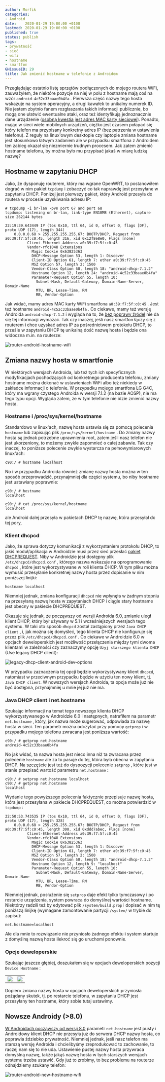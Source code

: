```yaml
---
author: Morfik
categories:
- Android
date:    2020-01-29 19:00:00 +0100
lastmod: 2020-01-29 19:00:00 +0100
published: true
status: publish
tags:
- prywatność
- sieć
- wifi
- hostname
- smartfon
GHissueID: 29
title: Jak zmienić hostname w telefonie z Androidem
---
```


Przeglądając ostatnio listę sprzętów podłączonych do mojego routera WiFi, zauważyłem, że niektóre
pozycje na niej w polu z hostname mają coś na wzór `android-4c52c33baae0b4fa` . Pierwsza część
nazwy tego hosta wskazuje na system operacyjny, a drugi kawałek to unikalny numerek ID.  Nie jestem
zbytnio fanem rozgłaszania takich informacji publicznie, bo mogą one ułatwić ewentualne ataki, oraz
też identyfikują jednoznacznie dane urządzenie ([osobną kwestią jest adres MAC karty sieciowej][4]).
Ponadto, mając w sieci wiele mobilnych urządzeń, ciężko jest czasem połapać się który telefon ma
przypisany konkretny adres IP (bez patrzenia w ustawienia telefonu). Z reguły na linux'owym
desktopie czy laptopie zmiana hostname jest stosunkowo łatwym zadaniem ale w przypadku smartfona z
Androidem ten zabieg okazał się niezmiernie trudnym procesem. Jak zatem zmienić hostname telefonu,
by można było mu przypisać jakaś w miarę ludzką nazwę?

<!--more-->
## Hostname w zapytaniu DHCP

Jako, że dysponuję routerem, który ma wgrane OpenWRT, to postanowiłem dograć w nim pakiet `tcpdump`
i zobaczyć co tak naprawdę jest przesyłane w zapytaniu DHCP. Poniżej jest pierwszy pakiet, który
Android przesyła do routera w procesie uzyskiwania adresu IP:

    # tcpdump -i br-lan -pvn port 67 and port 68
    tcpdump: listening on br-lan, link-type EN10MB (Ethernet), capture size 262144 bytes

    22:19:39.643449 IP (tos 0x10, ttl 64, id 0, offset 0, flags [DF], proto UDP (17), length 344)
        0.0.0.0.68 > 255.255.255.255.67: BOOTP/DHCP, Request from a0:39:f7:5f:c0:45, length 316, xid 0x12f8e8e0, Flags [none]
              Client-Ethernet-Address a0:39:f7:5f:c0:45
              Vendor-rfc1048 Extensions
                Magic Cookie 0x63825363
                DHCP-Message Option 53, length 1: Discover
                Client-ID Option 61, length 7: ether a0:39:f7:5f:c0:45
                MSZ Option 57, length 2: 1500
                Vendor-Class Option 60, length 18: "android-dhcp-7.1.2"
                Hostname Option 12, length 24: "android-4c52c33baae0b4fa"
                Parameter-Request Option 55, length 10:
                  Subnet-Mask, Default-Gateway, Domain-Name-Server, Domain-Name
                  MTU, BR, Lease-Time, RN
                  RB, Vendor-Option

Jak widać, mamy adres MAC karty WiFi smartfona `a0:39:f7:5f:c0:45` . Jest też hostname
`android-4c52c33baae0b4fa` . Co ciekawe, mamy też wersję Androida `android-dhcp-7.1.2` i wygląda na
to, że [bez poprawy źródeł][2] nie da się tej informacji wymazać. Tak czy inaczej, jeśli nasz
smartfon łączy się z routerem i chce uzyskać adres IP za pośrednictwem protokołu DHCP, to prześle w
zapytaniu DHCP tę unikalną dość nazwę hosta i będzie ona widoczna m.in. na routerze:

![router-android-hostname-wifi](/img/2020/01/001-router-android-hostname-wifi.png#huge)

## Zmiana nazwy hosta w smartfonie

W niektórych wersjach Androida, lub też tych ich specyficznych modyfikacjach pochodzących od
konkretnego producenta telefonu, zmiany hostname można dokonać w ustawieniach WiFi albo też
niekiedy w zakładce informacji o telefonie. W przypadku mojego smartfona LG G4C, który ma wgrany
czystego Androida w wersji 7.1.2 (na bazie AOSP), nie ma tego typu opcji. Wygląda zatem, że w tym
telefonie nie idzie zmienić nazwy hosta.

### Hostname i /proc/sys/kernel/hostname

Standardowo w linux'ach, nazwę hosta ustawia się za pomocą polecenia `hostname` lub zapisując plik
`/proc/sys/kernel/hostname` . Do zmiany nazwy hosta są jednak potrzebne uprawnienia root, zatem
jeśli nasz telefon nie jest ukorzeniony, to możemy zwykle zapomnieć o całej zabawie. Tak czy
inaczej, to poniższe polecenie zwykle wystarcza na pełnowymiarowych linux'ach:

    c90:/ # hostname localhost

No i w przypadku Androida również zmianę nazwy hosta można w ten sposób przeprowadzić, przynajmniej
dla części systemu, bo niby hostname jest ustawiany poprawnie:

    c90:/ # hostname
    localhost

    c90:/ # cat /proc/sys/kernel/hostname
    localhost

ale Android dalej przesyła w pakietach DHCP tę nazwę, która przesyłał do tej pory,

### Klient dhcpcd

Jako, że sprawa dotyczy komunikacji z wykorzystaniem protokołu DHCP, to jakiś moduł/aplikacja w
Androidzie musi przez sieć przesłać [pakiet DHCPREQUEST][3]. Niby w Androidzie jest dostępny plik
`/etc/dhcpcd/dhcpcd.conf` , którego nazwa wskazuje na oprogramowanie `dhcpcd` , które jest
wykorzystywane w roli klienta DHCP. W tym pliku można wymusić przesyłanie konkretnej nazwy hosta
przez dopisanie w nim poniższej linijki:

    hostname localhost

Niemniej jednak, zmiana konfiguracji `dhcpcd` nie wpłynęła w żadnym stopniu na przesyłaną nazwę
hosta w zapytaniach DHCP i ciągle stary hostname jest obecny w pakiecie DHCPREQUEST.

Okazuje się jednak, że począwszy od wersji Androida 6.0, zmianie uległ klient DHCP, który był
używany w 5.1 i wcześniejszych wersjach tego systemu. W taki oto sposób `dhcpcd` został zastąpiony
przez `Java DHCP client` , i, jak można się domyśleć, tego klienta DHCP nie konfiguruje się przez
plik `/etc/dhcpcd/dhcpcd.conf` . Co ciekawe w Androidzie 6.0 w opcjach deweloperskich jest
możliwość przełączenia między tymi dwoma klientami w zależności czy zaznaczymy opcję `Użyj
starszego klienta DHCP` (Use legacy DHCP client):

![legacy-dhcp-client-android-dev-options](/img/2020/01/002-legacy-dhcp-client-android-dev-options.png#small)

W przypadku zaznaczenia tej opcji będzie wykorzystywany klient `dhcpcd`, natomiast w przeciwnym
przypadku będzie w użyciu ten nowy klient, tj. `Java DHCP client`. W nowszych wersjach Androida, ta
opcja może już nie być dostępna, przynajmniej u mnie jej już nie ma.

### Java DHCP client i net.hostname

Szukając informacji na temat tego nowszego klienta DHCP wykorzystywanego w Androidzie 6.0 i
następnych, natrafiłem na parametr `net.hostname` , który, jak nazwa może sugerować, odpowiada za
nazwę hosta w sieci. Ten parametr można odczytać przy pomocy `getprop` i w przypadku mojego
telefonu zwracana jest poniższa wartość:

    c90:/ # getprop net.hostname
    android-4c52c33baae0b4fa

No jak widać, ta nazwa hosta jest nieco inna niż ta zwracana przez polecenie `hostname` ale za to
pasuje do tej, która była obecna w zapytaniu DHCP. Na szczęście jest też do dyspozycji polecenie
`setprop` , które jest w stanie przepisać wartość parametru `net.hostname` :

    c90:/ # setprop net.hostname localhost
    c90:/ # getprop net.hostname
    localhost

Wydanie tego powyższego polecenia faktycznie przepisuje nazwę hosta, która jest przesyłana w
pakiecie DHCPREQUEST, co można potwierdzić w `tcpdump` :

    22:50:53.743535 IP (tos 0x10, ttl 64, id 0, offset 0, flags [DF], proto UDP (17), length 328)
        0.0.0.0.68 > 255.255.255.255.67: BOOTP/DHCP, Request from a0:39:f7:5f:c0:45, length 300, xid 0xddd7abec, Flags [none]
              Client-Ethernet-Address a0:39:f7:5f:c0:45
              Vendor-rfc1048 Extensions
                Magic Cookie 0x63825363
                DHCP-Message Option 53, length 1: Discover
                Client-ID Option 61, length 7: ether a0:39:f7:5f:c0:45
                MSZ Option 57, length 2: 1500
                Vendor-Class Option 60, length 18: "android-dhcp-7.1.2"
                Hostname Option 12, length 9: "localhost"
                Parameter-Request Option 55, length 10:
                  Subnet-Mask, Default-Gateway, Domain-Name-Server, Domain-Name
                  MTU, BR, Lease-Time, RN
                  RB, Vendor-Option

Niemniej jednak, posłużenie się `setprop` daje efekt tylko tymczasowy i po restarcie urządzenia,
system powraca do domyślnej wartości hostname. Niektórzy radzili też by edytować plik
`/system/build.prop` i dopisać w nim tę poniższą linijkę (wymagane zamontowanie partycji `/system/`
w trybie do zapisu):

    net.hostname=localhost

Ale dla mnie to rozwiązanie nie przyniosło żadnego efektu i system startuje z domyślną nazwą hosta
ilekroć się go uruchomi ponownie.

### Opcje deweloperskie

Szukając jeszcze głębiej, doszukałem się w opcjach deweloperskich pozycji `Device Hostname` :

|     |    |
| --- | ---|
| ![](/img/2020/01/003-android-dev-options-device-hostname.png#small) | ![](/img/2020/01/004-android-dev-options-device-hostname.png#small) |

Dopiero zmiana nazwy hosta w opcjach deweloperskich przyniosła pożądany skutek, tj. po restarcie
telefonu, w zapytaniu DHCP jest przesyłany ten hostname, który sobie tutaj ustawimy.

## Nowsze Androidy (>8.0)

[W Androidach począwszy od wersji 8.0][1] parametr `net.hostname` jest pusty i Androidowy klient
DHCP nie przesyła już do serwera DHCP nazwy hosta, co poprawia ździebko prywatność. Niemniej
jednak, jeśli nasz telefon ma starszą wersję Androida i chcielibyśmy zreprodukować to zachowanie,
to raczej nam się to nie uda. Ustawienie pustej nazwy hosta przywraca domyślną nazwę, także jakąś
nazwę hosta w tych starszych wersjach systemu trzeba ustawić. Gdy już to zrobimy, to bez problemu
na routerze odnajdziemy szukany telefon:

![router-android-new-hostname-wifi](/img/2020/01/005-router-android-new-hostname-wifi.png#huge)


[1]: https://source.android.com/security/enhancements/enhancements80
[2]: https://android.googlesource.com/platform/frameworks/base/+/refs/tags/android-7.1.2_r1/services/net/java/android/net/dhcp/DhcpPacket.java#617
[3]: https://en.wikipedia.org/wiki/Dynamic_Host_Configuration_Protocol#Request
[4]: https://source.android.com/devices/tech/connect/wifi-mac-randomization
